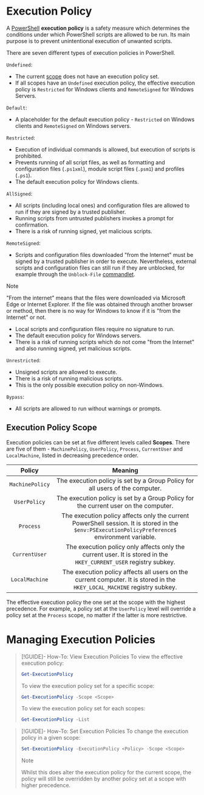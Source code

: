 # Execution Policy
A [PowerShell](PowerShell.md) **execution policy** is a safety measure which determines the conditions under which PowerShell scripts are allowed to be run. Its main purpose is to prevent unintentional execution of unwanted scripts.

There are seven different types of execution policies in PowerShell.

`Undefined`:
- The current [scope](Execution%20Policies.md#Execution%20Policy%20Scope) does not have an execution policy set.
- If all scopes have an `Undefined` execution policy, the effective execution policy is `Restricted` for Windows clients and `RemoteSigned` for Windows Servers.

`Default`:
- A placeholder for the default execution policy - `Restricted` on Windows clients and `RemoteSigned` on Windows servers.

`Restricted`:
- Execution of individual commands is allowed, but execution of scripts is prohibited.
- Prevents running of all script files, as well as formatting and configuration files (`.ps1xml`), module script files (`.psm1`) and profiles (`.ps1`).
- The default execution policy for Windows clients.

`AllSigned`:
- All scripts (including local ones) and configuration files are allowed to run if they are signed by a trusted publisher.
- Running scripts from untrusted publishers invokes a prompt for confirmation.
- There is a risk of running signed, yet malicious scripts.

`RemoteSigned`:
- Scripts and configuration files downloaded "from the Internet" must be signed by a trusted publisher in order to execute. Nevertheless, external scripts and configuration files can still run if they are unblocked, for example through the `Unblock-File` [commandlet](Commands/Commandlets.md).
>[!NOTE]
>"From the internet" means that the files were downloaded via Microsoft Edge or Internet Explorer. If the file was obtained through another browser or method, then there is no way for Windows to know if it is "from the Internet" or not.
- Local scripts and configuration files require no signature to run.
- The default execution policy for Windows servers.
- There is a risk of running scripts which do not come "from the Internet" and also running signed, yet malicious scripts.

`Unrestricted`:
- Unsigned scripts are allowed to execute.
- There is a risk of running malicious scripts.
- This is the only possible execution policy on non-Windows.

`Bypass`:
- All scripts are allowed to run without warnings or prompts.

## Execution Policy Scope 
Execution policies can be set at five different levels called **Scopes**. There are five of them - `MachinePolicy`, `UserPolicy`, `Process`, `CurrentUser` and `LocalMachine`, listed in decreasing precedence order.

|Policy|Meaning|
|:--:|:--:|
|`MachinePolicy`|The execution policy is set by a Group Policy for all users of the computer.|
|`UserPolicy`|The execution policy is set by a Group Policy for the current user on the computer.|
|`Process`|The execution policy affects only the current PowerShell session. It is stored in the `$env:PSExecutionPolicyPreference$` environment variable.|
|`CurrentUser`|The execution policy only affects only the current user. It is stored in the `HKEY_CURRENT_USER` registry subkey.|
|`LocalMachine`|The execution policy affects all users on the current computer. It is stored in the `HKEY_LOCAL_MACHINE` registry subkey.|

The effective execution policy the one set at the scope with the highest precedence. For example, a policy set at the `UserPolicy` level will override a policy set at the `Process` scope, no matter if the latter is more restrictive.

# Managing Execution Policies
> [!GUIDE]- How-To: View Execution Policies
> To view the effective execution policy:
> 
> ```powershell
> Get-ExecutionPolicy
> ```
> 
> To view the execution policy set for a specific scope:
> ```powershell
> Get-ExecutionPolicy -Scope <Scope>
> ```
> 
> To view the execution policy set for each scopes:
> 
> ```powershell
> Get-ExecutionPolicy -List
> ```

>[!GUIDE]- How-To: Set Execution Policies
>To change the execution policy in a given scope:
>
>```powershell
>Set-ExecutionPolicy -ExecutionPolicy <Policy> -Scope <Scope>
>```
>
>>[!NOTE]
>>Whilst this does alter the execution policy for the current scope, the policy will still be overridden by another policy set at a scope with higher precedence.